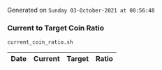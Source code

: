 Generated on `Sunday 03-October-2021 at 08:56:48`

### Current to Target Coin Ratio
`current_coin_ratio.sh`

Date|Current|Target|Ratio
---|---|---|---
